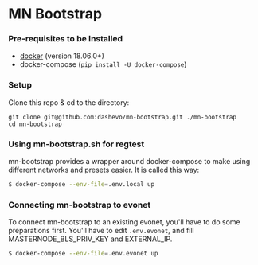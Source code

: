 # MN Bootstrap

### Pre-requisites to be Installed

* [docker](https://docs.docker.com/engine/installation/) (version 18.06.0+)
* docker-compose (`pip install -U docker-compose`)

### Setup

Clone this repo & cd to the directory:

```
git clone git@github.com:dashevo/mn-bootstrap.git ./mn-bootstrap
cd mn-bootstrap
```
### Using mn-bootstrap.sh for regtest

mn-bootstrap provides a wrapper around docker-compose to make using different networks
and presets easier. It is called this way:

```bash
$ docker-compose --env-file=.env.local up
```

### Connecting mn-bootstrap to evonet

To connect mn-bootstrap to an existing evonet, you'll have to do some preparations first. You'll have
to edit `.env.evonet`, and fill MASTERNODE_BLS_PRIV_KEY and EXTERNAL_IP.

```bash
$ docker-compose --env-file=.env.evonet up
```
